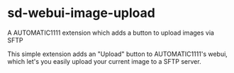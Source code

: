 # sd-webui-image-upload
A AUTOMATIC1111 extension which adds a button to upload images via SFTP

This simple extension adds an "Upload" button to AUTOMATIC1111's webui, which let's you easily upload your current image to a SFTP server.
